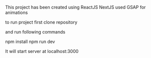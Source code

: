 This project has been created using ReactJS NextJS used GSAP for animations

to run project first clone repository

and run following commands

npm install
npm run dev

It will start server at localhost:3000
